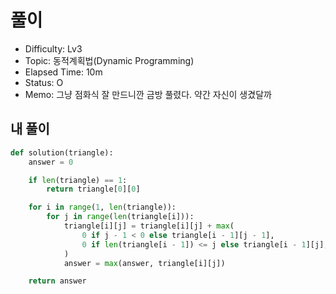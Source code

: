 # 풀이
- Difficulty:  Lv3
- Topic:  동적계획법(Dynamic Programming)
- Elapsed Time:  10m
- Status:  O 
- Memo:  그냥 점화식 잘 만드니깐 금방 풀렸다. 약간 자신이 생겼달까

## 내 풀이
```py
def solution(triangle):
    answer = 0

    if len(triangle) == 1:
        return triangle[0][0]

    for i in range(1, len(triangle)):
        for j in range(len(triangle[i])):
            triangle[i][j] = triangle[i][j] + max(
                0 if j - 1 < 0 else triangle[i - 1][j - 1],
                0 if len(triangle[i - 1]) <= j else triangle[i - 1][j],
            )
            answer = max(answer, triangle[i][j])

    return answer
```
